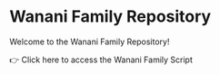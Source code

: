 # Wanani Family Repository

Welcome to the Wanani Family Repository!

👉 Click here to access the Wanani Family Script

